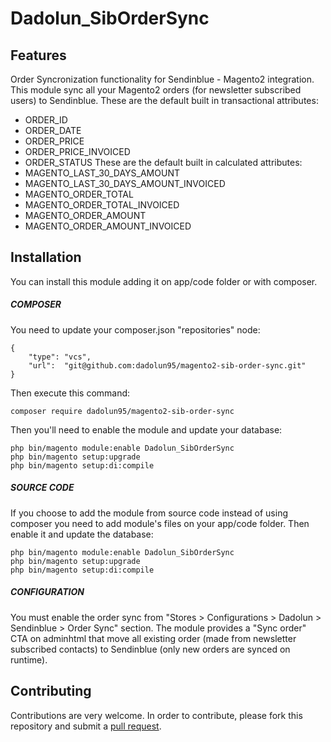 # Dadolun_SibOrderSync

## Features
Order Syncronization functionality for Sendinblue - Magento2 integration.
This module sync all your Magento2 orders (for newsletter subscribed users) to Sendinblue.
These are the default built in transactional attributes:
- ORDER_ID
- ORDER_DATE
- ORDER_PRICE
- ORDER_PRICE_INVOICED
- ORDER_STATUS
These are the default built in calculated attributes:
- MAGENTO_LAST_30_DAYS_AMOUNT
- MAGENTO_LAST_30_DAYS_AMOUNT_INVOICED
- MAGENTO_ORDER_TOTAL
- MAGENTO_ORDER_TOTAL_INVOICED
- MAGENTO_ORDER_AMOUNT
- MAGENTO_ORDER_AMOUNT_INVOICED

## Installation
You can install this module adding it on app/code folder or with composer.
##### COMPOSER
You need to update your composer.json "repositories" node:
```
{
    "type": "vcs",
    "url":  "git@github.com:dadolun95/magento2-sib-order-sync.git"
}
```
Then execute this command:
```
composer require dadolun95/magento2-sib-order-sync
```
Then you'll need to enable the module and update your database:
```
php bin/magento module:enable Dadolun_SibOrderSync
php bin/magento setup:upgrade
php bin/magento setup:di:compile
```
##### SOURCE CODE
If you choose to add the module from source code instead of using composer you need to add module's files on your app/code folder.
Then enable it and update the database:
```
php bin/magento module:enable Dadolun_SibOrderSync
php bin/magento setup:upgrade
php bin/magento setup:di:compile
```
##### CONFIGURATION
You must enable the order sync from "Stores > Configurations > Dadolun > Sendinblue > Order Sync" section.
The module provides a "Sync order" CTA on adminhtml that move all existing order (made from newsletter subscribed contacts) to Sendinblue (only new orders are synced on runtime).

## Contributing
Contributions are very welcome. In order to contribute, please fork this repository and submit a [pull request](https://docs.github.com/en/free-pro-team@latest/github/collaborating-with-issues-and-pull-requests/creating-a-pull-request).
